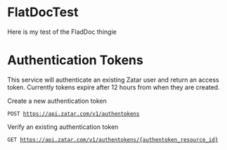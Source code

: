 # FlatDocTest
Here is my test of the FladDoc thingie

# Authentication Tokens

This service will authenticate an existing Zatar user and return an access token. Currently tokens expire after 12 hours from when they are created.

Create a new authentication token<pre><code>POST https://api.zatar.com/v1/authentokens</code></pre>

Verify an existing authentication token<pre><code>GET https://api.zatar.com/v1/authentokens/{authentoken_resource_id}</pre></code>
